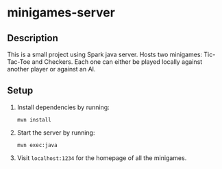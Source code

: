 # minigames-server
## Description
This is a small project using Spark java server.
Hosts two minigames: Tic-Tac-Toe and Checkers.
Each one can either be played locally against another player or against an AI.

## Setup
1. Install dependencies by running:
   ```shell script
   mvn install
   ```
   
2. Start the server by running:
   ```shell script
   mvn exec:java
   ```

3. Visit `localhost:1234` for the homepage of all
the minigames.